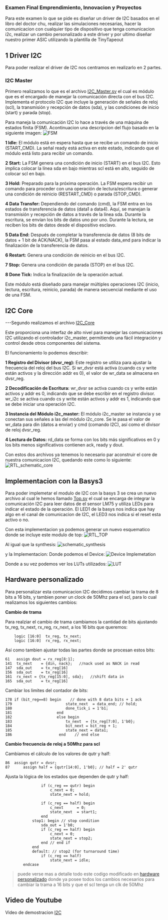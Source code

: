 ### Examen Final Emprendimiento, Innovacion y Proyectos

Para este examen lo que se pide es diseñar un driver de I2C basados en el libro del doctor chu, realizar las simulaciones necesarias, hacer la comunicacion con cualquier tipo de dispositivo que tenga comunicacion i2c, realizar un cambio personalizado a este driver y por ultimo diseñar nuestro primer ASIC utilizando la plantilla de TinyTapeout

## 1 Driver I2C
Para poder realizar el driver de I2C nos centramos en realizarlo en 2 partes.
### I2C Master
Primero realizamos lo que es el archivo [I2C_Master.sv](I2C/I2C.srcs/sources_1/new/i2c_master.sv) el cual es módulo que es el encargado de manejar la comunicación directa con el bus I2C. Implementa el protocolo I2C que incluye la generación de señales de reloj (scl), la transmisión y recepción de datos (sda), y las condiciones de inicio (start) y parada (stop).

Para maneja la comunicación I2C lo hace a través de una máquina de estados finita (FSM). Acontinuacion una descripcion del flujo basado en la siguiente imagen:
![FSM](img/FSM.png)

 **1 Idle:**
El módulo está en espera hasta que se recibe un comando de inicio (START_CMD).
La señal ready está activa en este estado, indicando que el módulo está listo para recibir un comando.

**2 Start:**
La FSM genera una condición de inicio (START) en el bus I2C. Esto implica colocar la línea sda en bajo mientras scl está en alto, seguido de colocar scl en bajo.

**3 Hold:**
Preparado para la próxima operación. La FSM espera recibir un comando para proceder con una operación de lectura/escritura o generar una condición de reinicio (RESTART_CMD) o parada (STOP_CMD).

**4 Data Transfer:**
Dependiendo del comando (cmd), la FSM entra en los estados de transferencia de datos (data1 a data4). Aquí, se manejan la transmisión y recepción de datos a través de la línea sda.
Durante la escritura, se envían los bits de datos uno por uno.
Durante la lectura, se reciben los bits de datos desde el dispositivo esclavo.

**5 Data End:**
Después de completar la transferencia de datos (8 bits de datos + 1 bit de ACK/NACK), la FSM pasa al estado data_end para indicar la finalización de la transferencia de datos.

**6 Restart:**
Genera una condición de reinicio en el bus I2C.

**7 Stop:**
Genera una condición de parada (STOP) en el bus I2C.

**8 Done Tick:**
Indica la finalización de la operación actual.

Este módulo está diseñado para manejar múltiples operaciones I2C (inicio, lectura, escritura, reinicio, parada) de manera secuencial mediante el uso de una FSM.

## I2C Core
---Segundo realizamos el archivo [I2C_Core](I2C/I2C.srcs/sources_1/new/i2c_core.sv)

Este proporciona una interfaz de alto nivel para manejar las comunicaciones I2C utilizando el controlador i2c_master, permitiendo una fácil integración y control desde otros componentes del sistema.

El funcionamiento lo podemos describir:

**1 Registro del Divisor (dvsr_reg):**
Este registro se utiliza para ajustar la frecuencia del reloj del bus I2C.
Si wr_dvsr está activa (cuando cs y write están activos y la dirección addr es 0), el valor de wr_data se almacena en dvsr_reg.

**2 Decodificación de Escritura:**
wr_dvsr se activa cuando cs y write están activos y addr es 0, indicando que se debe escribir en el registro divisor.
wr_i2c se activa cuando cs y write están activos y addr es 1, indicando que se debe iniciar una operación I2C.

**3 Instancia del Módulo i2c_master:**
El módulo i2c_master se instancia y se conectan sus señales a las del módulo i2c_core.
Se le pasa el valor de wr_data para din (datos a enviar) y cmd (comando I2C), así como el divisor de reloj dvsr_reg.

**4 Lectura de Datos:**
rd_data se forma con los bits más significativos en 0 y los bits menos significativos contienen ack, ready y dout.

Con estos dos archivos ya tenemos lo necesario par aconstruir el core de nuestra comunicacion I2C, quedando este como lo siguiente:
![RTL_schematic_core](img/RTL_schematic_core.png)

## Implementacion con la Basys3

Para poder implemetar el modulo de I2C con la basys 3 se crea un nuevo archivo al cual le hemos llamado [Top.sv](I2C/I2C.srcs/sources_1/new/top.sv) el cual se encarga de integrar la comunicación I2C para leer datos de el sensor LM75 y utiliza LEDs para indicar el estado de la operación. El LED1 de la basys nos indica que hay algo en el canal de comunicacion de I2C, el LED3 nos indica si el reset esta activo o no.

Con esta implementacion ya podemos generar un nuevo esquematico donde se incluye este modulo de top:
![RTL_TOP](img/RTL_TOP.png)

Al igual que la synthesis: 
![schematic_synthesis](img/sch_synth.png)

y la Implementacion:
Donde podemos el Device:
![Device Implemetation ](img/Device_Imp.png)

Donde a su vez podemos ver los LUTs utilizados:
![LUT](img/LUT.png)

## Hardware personalizado

Para personalizar esta comunicacion I2C decidimos cambiar la trama de 8 bits a 16 bits, y tambien poner un clock de 50Mhz para el scl, para lo cual realizamos los siguientes cambios:

**Cambio de trama**

Para realziar el cambio de trama cambiamos la cantidad de bits ajustando tx_reg, tx_next, rx_reg, rx_next, a los 16 bits que queremos:

```
    logic [16:0]  tx_reg, tx_next;
    logic [16:0]  rx_reg, rx_next;
```
Así como tambien ajustar todas las partes donde se procesan estos bits:
```
61   assign dout = rx_reg[8:1];
141  tx_next    = {din, nack};   //nack used as NACK in read
147  sda_out    = tx_reg[16]
156  sda_out    = tx_reg[16]
161  rx_next = {tx_reg[15:0], sda};   //shift data in
165  sda_out    = tx_reg[16]
```
Cambiar los limites del contador de bits:
```
178 if (bit_reg==8) begin    // done with 8 data bits + 1 ack
179                        state_next  = data_end; // hold;
180                        done_tick_i = 1'b1;
181                    end
182                    else begin
183                        tx_next  = {tx_reg[7:0], 1'b0};
184                        bit_next = bit_reg + 1;
185                        state_next = data1;
186                     end    // end else
```

**Cambio frecuencia de reloj a 50Mhz para scl**

Cambiamos el cálculo de los valores de qutr y half:

```
86  assign qutr = dvsr;
87      assign half = {qutr[14:0], 1'b0}; // half = 2' qutr 
```
Ajusta la lógica de los estados que dependen de qutr y half:

```
                if (c_reg == qutr) begin
                    c_next = 0;
                    state_next = hold;
```
```
                if (c_reg == half) begin
                    c_next      = 0;
                    state_next  = start1;
                end
            stop1: begin // stop condition
                sda_out = 1'b0;
                if (c_reg == half) begin
                    c_next = 0;
                    state_next = stop2;
                end // end if
            end
            default: // stop2 (for turnaround time)
                if (c_reg == half)
                    state_next = idle;
        endcase
```
>puede verse mas a detalle todo este codigo modificado en [hardware personalizado](Añadido/Salo_edgar_ale_I2C.sv) donde ya posee todos los cambios necesarios para cambiar la trama a 16 bits y que el scl tenga un clk de 50Mhz 

## Video de Youtube
Video de demostracion [I2C](https://youtu.be/t0ho8PBJZ7E)